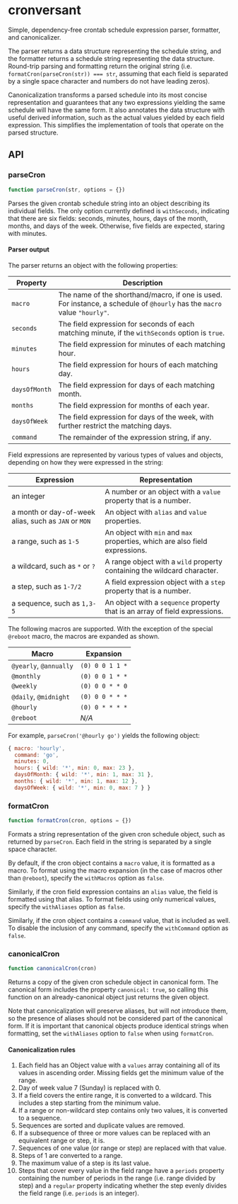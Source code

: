 # cronversant

Simple, dependency-free crontab schedule expression parser, formatter, and canonicalizer.

The parser returns a data structure representing the schedule string, and the formatter
returns a schedule string representing the data structure. Round-trip parsing and formatting
return the original string (i.e. `formatCron(parseCron(str)) === str`, assuming that each
field is separated by a single space character and numbers do not have leading zeros).

Canonicalization transforms a parsed schedule into its most concise representation and
guarantees that any two expressions yielding the same schedule will have the same form.
It also annotates the data structure with useful derived information, such as the actual
values yielded by each field expression. This simplifies the implementation of tools that
operate on the parsed structure.

## API

### parseCron

```js
function parseCron(str, options = {})
```

Parses the given crontab schedule string into an object describing its individual fields.
The only option currently defined is `withSeconds`, indicating that there are six fields:
seconds, minutes, hours, days of the month, months, and days of the week. Otherwise, five
fields are expected, staring with minutes.

#### Parser output

The parser returns an object with the following properties:

| Property | Description |
|----------|-------------|
| `macro` | The name of the shorthand/macro, if one is used. For instance, a schedule of `@hourly` has the `macro` value `"hourly"`. |
| `seconds` | The field expression for seconds of each matching minute, if the `withSeconds` option is `true`. |
| `minutes` | The field expression for minutes of each matching hour. |
| `hours` | The field expression for hours of each matching day. |
| `daysOfMonth` | The field expression for days of each matching month. |
| `months` | The field expression for months of each year. |
| `daysOfWeek` | The field expression for days of the week, with further restrict the matching days. |
| `command` | The remainder of the expression string, if any. |

Field expressions are represented by various types of values and objects, depending on how they were expressed in the string:

| Expression | Representation |
|------------|----------------|
| an integer | A number or an object with a `value` property that is a number. |
| a month or day-of-week alias, such as `JAN` or `MON` | An object with `alias` and `value` properties. |
| a range, such as `1-5` | An object with `min` and `max` properties, which are also field expressions. |
| a wildcard, such as `*` or `?` | A range object with a `wild` property containing the wildcard character. |
| a step, such as `1-7/2` | A field expression object with a `step` property that is a number. |
| a sequence, such as `1,3-5` | An object with a `sequence` property that is an array of field expressions. |

The following macros are supported. With the exception of the special `@reboot` macro, the macros are expanded as shown.

| Macro | Expansion |
|-------|-----------|
| `@yearly`, `@annually` | `(0) 0 0 1 1 *` |
| `@monthly` | `(0) 0 0 1 * *` |
| `@weekly` | `(0) 0 0 * * 0` |
| `@daily`, `@midnight` | `(0) 0 0 * * *` |
| `@hourly` | `(0) 0 * * * *` |
| `@reboot` | _N/A_ |

For example, `parseCron('@hourly go')` yields the following object:

```js
{ macro: 'hourly',
  command: 'go',
  minutes: 0,
  hours: { wild: '*', min: 0, max: 23 },
  daysOfMonth: { wild: '*', min: 1, max: 31 },
  months: { wild: '*', min: 1, max: 12 },
  daysOfWeek: { wild: '*', min: 0, max: 7 } }
```

### formatCron

```js
function formatCron(cron, options = {})
```

Formats a string representation of the given cron schedule object, such as returned by `parseCron`.
Each field in the string is separated by a single space character.

By default, if the cron object contains a `macro` value, it is formatted as a macro.
To format using the macro expansion (in the case of macros other than `@reboot`), specify the `withMacros` option as `false`.

Similarly, if the cron field expression contains an `alias` value, the field is formatted using that alias.
To format fields using only numerical values, specify the `withAliases` option as `false`.

Similarly, if the cron object contains a `command` value, that is included as well.
To disable the inclusion of any command, specify the `withCommand` option as `false`.

### canonicalCron

```js
function canonicalCron(cron)
```

Returns a copy of the given cron schedule object in canonical form.
The canonical form includes the property `canonical: true`,
so calling this function on an already-canonical object just returns the given object.

Note that canonicalization will preserve aliases, but will not introduce them,
so the presence of aliases should not be considered part of the canonical form.
If it is important that canonical objects produce identical strings when formatting,
set the `withAliases` option to `false` when using `formatCron`.

#### Canonicalization rules

 1. Each field has an Object value with a `values` array containing all of its values in ascending order.
    Missing fields get the minimum value of the range.
 2. Day of week value 7 (Sunday) is replaced with 0.
 3. If a field covers the entire range, it is converted to a wildcard.
    This includes a step starting from the minimum value.
 4. If a range or non-wildcard step contains only two values, it is converted to a sequence.
 5. Sequences are sorted and duplicate values are removed.
 6. If a subsequence of three or more values can be replaced with an equivalent range or step, it is.
 7. Sequences of one value (or range or step) are replaced with that value.
 8. Steps of 1 are converted to a range.
 9. The maximum value of a step is its last value.
10. Steps that cover every value in the field range have a `periods` property containing the number of
    periods in the range (i.e. range divided by step) and a `regular` property indicating whether the
    step evenly divides the field range (i.e. `periods` is an integer).
